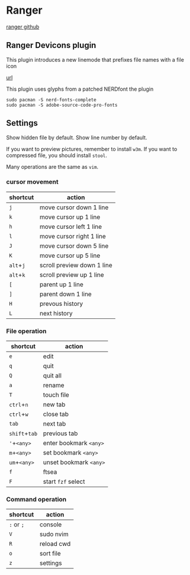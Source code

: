 # Ranger

[ranger github](https://github.com/ranger/ranger) 

## Ranger Devicons plugin 

This plugin introduces a new linemode that prefixes file names with a file icon

[url](https://github.com/alexanderjeurissen/ranger_devicons) 

This plugin uses glyphs from a patched NERDfont
the plugin
```shell
sudo pacman -S nerd-fonts-complete
sudo pacman -S adobe-source-code-pro-fonts
```

## Settings

Show hidden file by default. Show line number by default.

If you want to preview pictures, remember to install `w3m`. If you want to compressed file, you should install `stool`.

Many operations are the same as `vim`.


### cursor movement

| shortcut  | action                     |
|-----------|----------------------------|
| `j`       | move cursor down 1 line    |
| `k`       | move cursor up 1 line      |
| `h`       | move cursor left 1 line    |
| `l`       | move cursor right 1 line   |
| `J`       | move cursor down 5 line    |
| `K`       | move cursor up 5 line      |
| `alt`+`j` | scroll preview down 1 line |
| `alt`+`k` | scroll preview up 1 line   |
| `[`       | parent up 1 line           |
| `]`       | parent down 1 line         |
| `H`       | prevous history            |
| `L`       | next history               |

### File operation

| shortcut      | action                 |
|---------------|------------------------|
| `e`           | edit                   |
| `q`           | quit                   |
| `Q`           | quit all               |
| `a`           | rename                 |
| `T`           | touch file             |
| `ctrl`+`n`    | new tab                |
| `ctrl`+`w`    | close tab              |
| `tab`         | next tab               |
| `shift`+`tab` | previous tab           |
| `'`+`<any>`   | enter bookmark `<any>` |
| `m`+`<any>`   | set bookmark `<any>`   |
| `um`+`<any>`  | unset bookmark `<any>` |
| `f`           | ftsea                  |
| `F`           | start `fzf` select     |

### Command operation

| shortcut   | action     |
|------------|------------|
| `:` or `;` | console    |
| `V`        | sudo nvim  |
| `R`        | reload cwd |
| `o`        | sort file  |
| `z`        | settings   |

